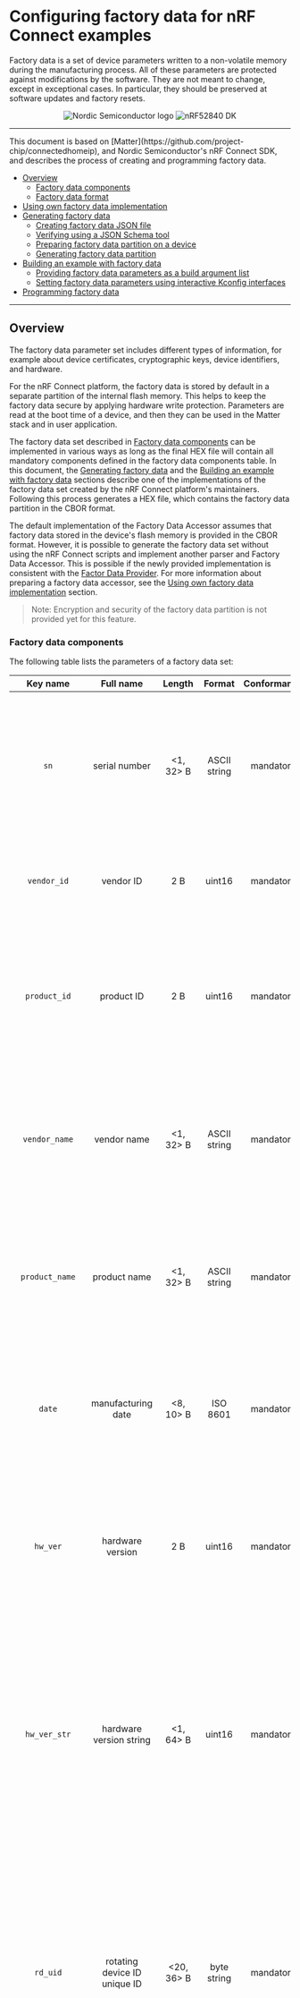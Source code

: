 # Configuring factory data for nRF Connect examples

Factory data is a set of device parameters written to a non-volatile memory during the manufacturing process. All of these parameters are protected against modifications by the software. They are not meant to change, except in exceptional cases. In particular, they should be preserved at software updates and factory resets.

<p align="center">
  <img src="../../examples/platform/nrfconnect/doc/images/Logo_RGB_H-small.png" alt="Nordic Semiconductor logo"/>
  <img src="../../examples/platform/nrfconnect/doc/images/nRF52840-DK-small.png" alt="nRF52840 DK">
</p>

<hr>
This document is based on [Matter](https://github.com/project-chip/connectedhomeip), and Nordic
Semiconductor's nRF Connect SDK, and describes the process of creating and programming factory data.

-   [Overview](#overview)
    -   [Factory data components](#factory-data-components)
    -   [Factory data format](#factory-data-format)
-   [Using own factory data implementation](#using-own-factory-data-implementation)
-   [Generating factory data](#generating-factory-data)
    -   [Creating factory data JSON file](#creating-factory-data-json-file)
    -   [Verifying using a JSON Schema tool](#verifying-using-a-json-schema)
    -   [Preparing factory data partition on a device](#preparing-factory-data-partition-on-a-device)
    -   [Generating factory data partition](#generating-factory-data-partition)
-   [Building an example with factory data](#building-an-example-with-factory-data)
    -   [Providing factory data parameters as a build argument list](#providing-factory-data-parameters-as-a-build-argument-list)
    - [Setting factory data parameters using interactive Kconfig interfaces](#setting-factory-data-parameters-using-interactive-kconfig-interfaces)
-   [Programming factory data](#programming-factory-data)

<hr>

<a name="overview"></a>

## Overview

The factory data parameter set includes different types of information, for example about device certificates, cryptographic keys, device identifiers, and hardware.

For the nRF Connect platform, the factory data is stored by default in a separate partition of the internal flash memory. This helps to keep the factory data secure by applying hardware write protection. Parameters are read at the boot time of a device, and then they can be used in the Matter stack and in user application.

The factory data set described in [Factory data components](#factory-data-components) can be implemented in various ways as long as the final HEX file will contain all mandatory components defined in the factory data components table. In this document, the [Generating factory data](#generating-factory-data) and the [Building an example with factory data](#building-an-example-with-factory-data) sections describe one of the implementations of the factory data set created by the nRF Connect platform's maintainers. Following this process generates a HEX file, which contains the factory data partition in the CBOR format.

The default implementation of the Factory Data Accessor assumes that factory data stored in the device's flash memory is provided in the CBOR format.
However, it is possible to generate the factory data set without using the nRF Connect scripts and implement another parser and Factory Data Accessor.
This is possible if the newly provided implementation is consistent with the [Factor Data Provider](../../src/platform/nrfconnect/FactoryDataProvider.h).
For more information about preparing a factory data accessor, see the [Using own factory data implementation](#using-own-factory-data-implementation) section.

> Note: Encryption and security of the factory data partition is not provided yet for this feature.

### Factory data components

The following table lists the parameters of a factory data set:

|Key name|Full name|Length|Format|Conformance|Description|
|:------:|:-------:|:----:|:----:|:---------:|:---------:|
|``sn``|serial number|<1, 32> B|ASCII string|mandatory|A serial number parameter defines an unique number of manufactured device. Maximum length of the serial number is 32 characters.|
|``vendor_id``|vendor ID|2 B|uint16|mandatory|A CSA-assigned ID for the organization responsible for producing the device.|
|``product_id``|product ID|2 B|uint16|mandatory|A unique ID assigned by the device vendor to identify the product. Defaults to a CSA-assigned ID that designates a non-production or test product.|
|``vendor_name``|vendor name|<1, 32> B|ASCII string|mandatory|A human-readable vendor name that provides a simple string containing identification of device's vendor for the application and Matter stack purposes.|
|``product_name``|product name|<1, 32> B|ASCII string|mandatory|A human-readable product name that provides a simple string containing identification of the product for the application and the Matter stack purposes.|
|``date``|manufacturing date|<8, 10> B|ISO 8601|mandatory|A manufacturing date specifies the date that the device was manufactured. The date format used is ISO 8601, for example ``YYYY-MM-DD``.|
|``hw_ver``|hardware version|2 B|uint16|mandatory|A hardware version number that specifies the version number of the hardware of the device. The value meaning and the versioning scheme defined by the vendor.|
|``hw_ver_str``|hardware version string|<1, 64> B|uint16|mandatory|A hardware version string parameter that specifies the version of the hardware of the device as a more user-friendly value than that presented by the hardware version integer value. The value meaning and the versioning scheme defined by the vendor.|
|``rd_uid``|rotating device ID unique ID|<20, 36> B|byte string|mandatory|The unique ID for rotating device ID, which consists of a randomly-generated 128-bit (or longer) octet string. This parameter should be protected against reading or writing over-the-air after initial introduction into the device, and stay fixed during the lifetime of the device.|
|``dac_cert``|(DAC) Device Attestation Certificate|<1, 1204> B|byte string|mandatory|The Device Attestation Certificate (DAC) and the corresponding private key are unique to each Matter device. The DAC is used for the Device Attestation process and to perform commissioning into a fabric. The DAC is a DER-encoded X.509v3-compliant certificate, as defined in RFC 5280.|
|``dac_key``|DAC private key|68 B|byte string|mandatory|The private key associated with the Device Attestation Certificate (DAC). This key should be encrypted and maximum security should be guaranteed while generating and providing it to factory data.|
|``pai_cert``|Product Attestation Intermediate|<1, 1204> B|byte string|mandatory|An intermediate certificate is an X.509 certificate, which has been signed by the root certificate. The last intermediate certificate in a chain is used to sign the leaf (the Matter device) certificate. The PAI is a DER-encoded X.509v3-compliant certificate as defined in RFC 5280.||
|``spake2_it``|SPAKE2 iteration counter|4 B|uint32|mandatory|The SPAKE2 iteration counter is associated with the ephemeral PAKE passcode verifier to be used for the commissioning. The iteration counter is used as a crypto parameter to process the SPAKE2 verifier.|
|``spake2_salt``|SPAKE2 salt| <36, 68> B|byte string|mandatory|The SPAKE2 salt is random data that is used as an additional input to a one-way function that “hashes” data. A new salt should be randomly generated for each password.|
|``spake2_verifier``|SPAKE2 verifier| 97 B|byte string|mandatory|The SPAKE2 verifier generated using the default SPAKE2 salt, iteration counter, and passcode. This value can be used for development or testing purposes.|
|``discriminator``|Discriminator| 2 B|uint16|mandatory|A 12-bit value matching the field of the same name in the setup code. The discriminator is used during the discovery process.|
|``passcode``|SPAKE passcode|4 B|uint32|optional|A pairing passcode is a 27-bit unsigned integer which serves as a proof of possession during commissioning. Its value must be restricted to the values ``0x0000001`` to ``0x5F5E0FE`` (``00000001`` to ``99999998`` in decimal), excluding the following invalid passcode values: ``00000000``, ``11111111``, ``22222222``, ``33333333``, ``44444444``, ``55555555``, ``66666666``, ``77777777``, ``88888888``, ``99999999``, ``12345678``, ``87654321``.|
|``user``|User data| variable|JSON string|max 1024 B|The user data is provided in the JSON format. This parameter is optional and depends on user's or manufacturer's purpose (or both). It is provided as a string from persistent storage and then should be parsed in the user application. This data is not used by the Matter stack.|

### Factory data format

The factory data set should be saved into a HEX file that can be written to the flash memory of the Matter device.

In the nRF Connect example, the factory data set is represented in the CBOR format that is stored in a HEX file and then programmed into a device. Two separate scripts are used to create the factory data and the JSON format is used as an intermediate, human-readable representation of the data regulated by the [JSON Schema](https://github.com/project-chip/connectedhomeip/blob/master/scripts/tools/nrfconnect/nrfconnect_factory_data.schema) file.

All parameters of the factory data set are either mandatory or optional:

- Mandatory parameters must always be provided, as they are required for example to perform commissioning to the Matter network.
- Optional parameters can be used for development and testing purposes. For example, the ``user`` data parameter consists of all data that is needed by a specific manufacturer and that is not included in the mandatory parameters.

In the factory data set, the following formats are used:

- uint16 and uint32 -- These are the numeric formats representing, respectively, two-bytes length unsigned integer and four-bytes length unsigned integer. This value is stored in a HEX file in the big-endian order.
- Byte string - This parameter represents the sequence of integers between ``0`` and ``255``(inclusive), without any encoding. Because the JSON format does not allow to use of byte strings, the ``hex:`` prefix is added to a parameter, and its representation is converted to a HEX string. For example, an ASCII string *abba* is represented as *hex:61626261* in the JSON file and then stored in the HEX file as *0x61626261*. The HEX string length in the JSON file is two times greater than the byte string plus the size of the prefix.
- ASCII string is a string representation in ASCII encoding without null-terminating.
- ISO 8601 format is a [date format](https://www.iso.org/iso-8601-date-and-time-format.html) that represents a date given as ``YYYY-MM-DD`` or ``YYYYMMDD``.
- All certificates stored in factory data are given in the [X.509](https://www.itu.int/rec/T-REC-X.509-201910-I/en) format.

<hr>
<a name="Using own factory data"></a>

## Using own factory data implementation

The following example of a factory data generation process is only the nRF Connect implementation. Nothing stands in the way to create a HEX file containing all [factory data components](#factory-data-components) in any format and then implement a parser that can read out all parameters and pass them to an accessor. Each manufacturer can implement a factory data set in its way by implementing a parser and a factory data accessor inside Matter stack. The [nRF Connect Accessor](../../src/platform/nrfconnect/FactoryDataProvider.h) and [FactoryDataParser](../../src/platform/nrfconnect/FactoryDataParser.h) can be used as an example to create another ones locally.  

In the nRF Connect example the FactoryDataProvider is a template class that inherits from `DeviceAttestationCredentialsProvider`, `CommissionableDataProvider` and `DeviceInstanceInfoProvider` classes. Another implementation must also inherit from these classes and implement their functions to get all factory data parameters from the device's Flash memory. These classes are purely virtual and need to be overridden by the derived class. To do that, all the following methods:

```
    // ===== Members functions that implement the DeviceAttestationCredentialsProvider
    CHIP_ERROR GetCertificationDeclaration(MutableByteSpan & outBuffer) override;
    CHIP_ERROR GetFirmwareInformation(MutableByteSpan & out_firmware_info_buffer) override;
    CHIP_ERROR GetDeviceAttestationCert(MutableByteSpan & outBuffer) override;
    CHIP_ERROR GetProductAttestationIntermediateCert(MutableByteSpan & outBuffer) override;
    CHIP_ERROR SignWithDeviceAttestationKey(const ByteSpan & digestToSign, MutableByteSpan & outSignBuffer) override;

    // ===== Members functions that implement the CommissionableDataProvider
    CHIP_ERROR GetSetupDiscriminator(uint16_t & setupDiscriminator) override;
    CHIP_ERROR SetSetupDiscriminator(uint16_t setupDiscriminator) override;
    CHIP_ERROR GetSpake2pIterationCount(uint32_t & iterationCount) override;
    CHIP_ERROR GetSpake2pSalt(MutableByteSpan & saltBuf) override;
    CHIP_ERROR GetSpake2pVerifier(MutableByteSpan & verifierBuf, size_t & verifierLen) override;
    CHIP_ERROR GetSetupPasscode(uint32_t & setupPasscode) override;
    CHIP_ERROR SetSetupPasscode(uint32_t setupPasscode) override;

    // ===== Members functions that implement the DeviceInstanceInfoProvider
    CHIP_ERROR GetVendorName(char * buf, size_t bufSize) override;
    CHIP_ERROR GetVendorId(uint16_t & vendorId) override;
    CHIP_ERROR GetProductName(char * buf, size_t bufSize) override;
    CHIP_ERROR GetProductId(uint16_t & productId) override;
    CHIP_ERROR GetSerialNumber(char * buf, size_t bufSize) override;
    CHIP_ERROR GetManufacturingDate(uint16_t & year, uint8_t & month, uint8_t & day) override;
    CHIP_ERROR GetHardwareVersion(uint16_t & hardwareVersion) override;
    CHIP_ERROR GetHardwareVersionString(char * buf, size_t bufSize) override;
    CHIP_ERROR GetRotatingDeviceIdUniqueId(MutableByteSpan & uniqueIdSpan) override;
```
must be overridden in this way that the name of the method means. 

Reading factory data from the device's Flash memory can be done differently depending on user purpose and format. In nRF Connect example the factory data is stored in CBOR format and then a device uses [FactoryDataParser](../../src/platform/nrfconnect/FactoryDataParser.h) to read out raw data, decode them and store to `FactoryData` structure. The [Factor Data Provider](../../src/platform/nrfconnect/FactoryDataProvider.c) implementation uses this parser to get all needed factory data parameter and provide them to the Matter core.

Last but not least thing to do is to add newly created parser and accessor to the build system by replacing default ones. To do that we recommend to put new implementations into *connectedhomeip-root/src/platform/nrfconnect* directory, edit the [BUILD.gn](../../src/platform/nrfconnect/BUILD.gn), find out `if (chip_enable_factory_data)` section and replace existing `FactoryDataProvider.cpp` and `FactoryDataProvider.h` with own file names.

<hr>
<a name="Generating factory data"></a>

## Generating factory data

This is an example of generating factory data using nRF Connect python scripts. The first one allows for creating a JSON file containing a user-friendly representation of factory data. The second script uses a previously created JSON file and creates a factory data partition in the HEX file. After these processes factory data set can be programmed into the device's Flash memory. The second script can be used without invoking the first one by providing a JSON file written in another way. To ensure that JSON file is correct see [Verifying using a JSON schema](#verifying-using-a-json-schema) section.

### Creating factory data JSON file

### Verifying using the JSON Schema tool

The JSON file that contains factory data can be verified using the [JSON Schema tool](https://github.com/project-chip/connectedhomeip/blob/master/scripts/tools/nrfconnect/nrfconnect_factory_data.schema). This tool validates the structure and contents of the JSON data. Use this tool to validate the factory data JSON file.

To check the JSON file using JSON Schema tool manually on a Linux machine, complete the following steps:

1. Install the ``php-json-schema`` package:
```
$ sudo apt install php-json-schema
```

2. Run the following command, with ``<path_to_JSON_file>`` and ``<path_to_schema_file>`` replaced with the paths to the JSON file and the Schema file, respectively:
```
$ validate-json <path_to_JSON_file> <path_to_schema_file>
```

The tool returns empty output in case of success.

You can have the JSON file be checked automatically by the Python script during its generation by providing the path to the JSON schema file as an additional argument, which should replace the ``<path_to_schema>`` variable in the following command:
```
$ python generate_nrfconnect_chip_factory_data.py --schema <path_to_schema>
```

> Note: To learn more about JSON scheme, visit [this unofficial JSON Schema tool usage website](https://json-schema.org/understanding-json-schema/).

### Preparing factory data partition on a device

The factory data partition is an area in a device's persistent storage where a factory data set is stored. This area is configured using the [Partition Manager](https://developer.nordicsemi.com/nRF_Connect_SDK/doc/latest/nrf/scripts/partition_manager/partition_manager.html), within which all partitions are declared in the ``pm_static.yml`` file.

To prepare an example that supports factory data, a *pm_static* file must contain a partition called ``factory_data``, whose size should be a multiple of one flash page (for nRF52 and nRF53 SoCs, a single page size equals 4 kB).

See the following code snippet for an example of how to create a factory data partition in the ``pm_static.yml`` file.
The snippet is based on the ``pm_static.yml`` file from the [Lock application example](../../examples/lock-app/nrfconnect/configuration/nrf52840dk_nrf52840/pm_static_dfu.yml) and uses the nRF52840 DK:


```
...
mcuboot_primary_app:
    orig_span: &id002
        - app
    span: *id002
    address: 0x7200
    size: 0xf3e00

factory_data:
    address: 0xfb00
    size: 0x1000
    region: flash_primary

settings_storage:
    address: 0xfc000
    size: 0x4000
    region: flash_primary
...
```

In this example, a ``factory_data`` partition has been placed after the application partition (``mcuboot_primary_app`` is a container to store the application firmware that can be replaced in the Direct Firmware Update process). Its size has been set to 4 kB (``0x1000``), which corresponds to one page of the nRF52840 DK flash memory.

You can check the partition allocation using the west build system to ensure that the partition is appropriately created.
To use Partition Manager's report tool, navigate to the example directory and run the following command:

```
$ west build -t partition_manager_report
```

The output will look similar to the following one:

```

  external_flash (0x800000 - 8192kB):
+---------------------------------------------+
| 0x0: mcuboot_secondary (0xf4000 - 976kB)    |
| 0xf4000: external_flash (0x70c000 - 7216kB) |
+---------------------------------------------+

  flash_primary (0x100000 - 1024kB):
+-------------------------------------------------+
| 0x0: mcuboot (0x7000 - 28kB)                    |
+---0x7000: mcuboot_primary (0xf4000 - 976kB)-----+
| 0x7000: mcuboot_pad (0x200 - 512B)              |
+---0x7200: mcuboot_primary_app (0xf3e00 - 975kB)-+
| 0x7200: app (0xf3e00 - 975kB)                   |
+-------------------------------------------------+
| 0xfb000: factory_data (0x1000 - 4kB)            |
| 0xfc000: settings_storage (0x4000 - 16kB)       |
+-------------------------------------------------+

  sram_primary (0x40000 - 256kB):
+--------------------------------------------+
| 0x20000000: sram_primary (0x40000 - 256kB) |
+--------------------------------------------+

```

### Generating factory data partition

To store the factory data set in the device's persistent storage, convert the data from the JSON file to its binary representation in the CBOR format.
To do this, use the [nRF Connect generate partition script](../../scripts/tools/nrfconnect/nrfconnect_generate_partition.py).

To generate the factory data partition using the [nRF Connect generate partition script](../../scripts/tools/nrfconnect/nrfconnect_generate_partition.py), navigate to the *connectedhomeip* root directory and run the following command pattern:

```
$ python scripts/tools/nrfconnect/nrfconnect_generate_partition.py -i <path_to_JSON_file> -o <path_to_output> --offset <partition_address_in_memory> --size <partition_size>
```
In this command:

- ``<path_to_JSON_file>`` is a path to the JSON file containing appropriate factory data.
- ``<path_to_output>`` is a path to an output file without any prefix. For example, providing ``/build/output`` as an argument will result in creating ``/build/output.hex`` and ``/build/output.bin``.
- ``<partition_address_in_memory>`` is an address in the device's persistent storage area where a partition data set is to be stored.
- ``<partition_size>`` is a size of partition in the device's persistent storage area. New data is checked according to this value of the JSON data to see if it fits the size.

To see the optional arguments for the script, use the following command:

```
$ python scripts/tools/nrfconnect/nrfconnect_generate_partition.py -h
```

**Example of command for nRF52840 DK:**

```
$ python scripts/tools/nrfconnect/nrfconnect_generate_partition.py -i build/zephyr/factory_data.json -o build/zephyr/factory_data --offset 0xfb000 --size 0x1000
```

As a result, ``factory_data.hex`` and ``factory_data.bin`` files are created in the ``/build/zephyr/`` directory. The first file contains the memory offset.
For this reason, it can be programmed directly to the device using a programmer (for example, nrfjprog).


<hr>
<a name="Building an example with factory data"></a>

## Building an example with factory data

You can generate the factory data set manually using the instructions described in the [Generating factory data](#generating-factory-data) section.
Another way is to use the nRF Connect build system that generates factory data content automatically using Kconfig options and includes the content in the final firmware binary.

To enable generating the factory data set automatically, go to the example's directory and build the example with the following option:

```
$ west build -b nrf52840dk_nrf52840 -- -DCONFIG_CHIP_FACTORY_DATA_BUILD=y
```

Alternatively, you can also add `CONFIG_CHIP_FACTORY_DATA_BUILD=y` Kconfig setting to the example's ``prj.conf`` file.

Each factory data parameter has a default value. These are described in the [Kconfig file](../../config/nrfconnect/chip-module/Kconfig). Setting a new value for the factory data parameter can be done either by providing it as a build argument list or by using interactive Kconfig interfaces.

### Providing factory data parameters as a build argument list

This way for providing factory data can be used with third-party build script, as it uses only one command.
All parameters can be edited manually by providing them as an additional option for the west command.
For example:

```
$ west build -b nrf52840dk_nrf52840 -- --DCONFIG_CHIP_FACTORY_DATA_BUILD=y --DCONFIG_CHIP_DEVICE_DISCRIMINATOR=0xF11
```

Alternatively, you can add the relevant Kconfig option lines to the example's ``prj.conf`` file.

### Setting factory data parameters using interactive Kconfig interfaces

You can edit all configuration options using the interactive Kconfig interface.

See the [Configuring nRF Connect examples](../guides/nrfconnect_examples_configuration.md) page for information about how to configure Kconfig options.

In the configuration window, expand the items ``Modules -> connectedhomeip (/home/arbl/matter/connectedhomeip/config/nrfconnect/chip-module) -> Connected Home over IP protocol stack``. You should see all factory data configuration options, as in the following snippet:

```
(65521) Device vendor ID
(32774) Device product ID
[*] Enable Factory Data build
[*]     Enable merging generated factory data with the build tar
[*]     Use default certificates located in Matter repository
[ ]     Enable SPAKE2 verifier generation
[*]     Enable generation of a new Rotating device id unique id
(11223344556677889900) Serial number of device
(Nordic Semiconductor ASA) Human-readable vendor name
(not-specified) Human-readable product name
(2022-01-01) Manufacturing date in ISO 8601
(0) Integer representation of hardware version
(prerelease) user-friendly string representation of hardware ver
(0xF00) Device pairing discriminator
(20202021) SPAKE2+ passcode
(1000) SPAKE2+ iteration count
(U1BBS0UyUCBLZXkgU2FsdA==) SPAKE2+ salt in string format
(uWFwqugDNGiEck/po7KHwwMwwqZgN10XuyBajPGuyzUEV/iree4lOrao5GuwnlQ
(91a9c12a7c80700a31ddcfa7fce63e44) A rotating device id unique i
```

> Note: To get more information about how to use the interactive Kconfig interfaces, read the [Kconfig docummentation](https://developer.nordicsemi.com/nRF_Connect_SDK/doc/latest/zephyr/build/kconfig/menuconfig.html).

<hr>
<a name="Programming factory data"></a>

## Programming factory data

The HEX file containing factory data can be programmed into the device's flash memory using nrfjprog and the J-Link programmer.
To do this, use the following command:

```
$ nrfjprog --program factory_data.hex
```

In this command, you can add the ``--family`` argument and provide the name of the DK: ``NRF52`` for the nRF52840 DK or ``NRF53`` for the nRF5340 DK.
For example:

```
$ nrfjprog --family NRF52 --program factory_data.hex
```

> Note: For more information about how to use the nrfjprog utility, visit [Nordic Semiconductor's Infocenter](https://infocenter.nordicsemi.com/index.jsp?topic=%2Fug_nrf_cltools%2FUG%2Fcltools%2Fnrf_nrfjprogexe.html).


Another way to program the factory data to a device is to use the nrfconnect build system described in [Building an example with factory data](#building-an-example-with-factory-data), and build an example with the option `--DCONFIG_CHIP_MERGE_FACTORY_DATA_WITH_FIRMWARE=y`. After that, use the following command from the example's directory to write firmware and newly generated factory data at the same time:

```
$ west flash
```
